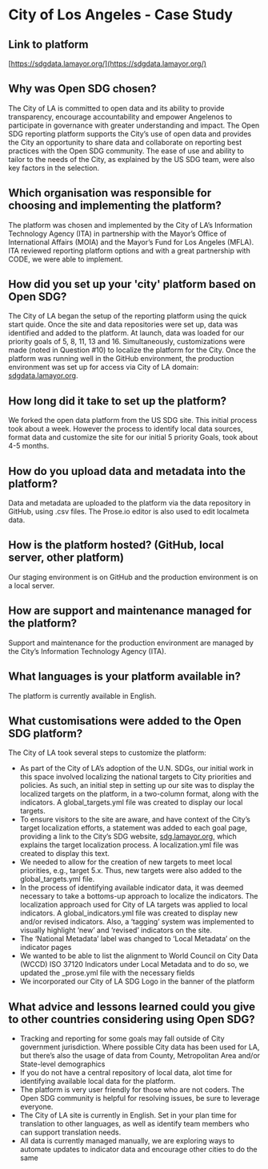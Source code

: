 <h1>City of Los Angeles - Case Study</h1>

## Link to platform

[https://sdgdata.lamayor.org/](https://sdgdata.lamayor.org/)

## Why was Open SDG chosen?

The City of LA is committed to open data and its ability to provide transparency, encourage accountability and empower Angelenos to participate in governance with greater understanding and impact.  The Open SDG reporting platform supports the City’s use of open data and provides the City an opportunity to share data and collaborate on reporting best practices with the Open SDG community.  The ease of use and ability to tailor to the needs of the City, as explained by the US SDG team, were also key factors in the selection.

## Which organisation was responsible for choosing and implementing the platform?

The platform was chosen and implemented by the City of LA’s Information Technology Agency (ITA) in partnership with the Mayor’s Office of International Affairs (MOIA) and the Mayor’s Fund for Los Angeles (MFLA).  ITA reviewed reporting platform options and with a great partnership with CODE, we were able to implement.

## How did you set up your 'city' platform based on Open SDG?

The City of LA began the setup of the reporting platform using the quick start quide.  Once the site and data repositories were set up, data was identified and added to the platform.  At launch, data was loaded for our priority goals of 5, 8, 11, 13 and 16.  Simultaneously, customizations were made (noted in Question #10) to localize the platform for the City. Once the platform was running well in the GitHub environment, the production environment was set up for access via City of LA domain: [sdgdata.lamayor.org](https://sdgdata.lamayor.org/).  

## How long did it take to set up the platform?

We forked the open data platform from the US SDG site.  This initial process took about a week.  However the process to identify local data sources, format data and customize the site for our initial 5 priority Goals, took about 4-5 months.

## How do you upload data and metadata into the platform?

Data and metadata are uploaded to the platform via the data repository in GitHub, using .csv files.  The Prose.io editor is also used to edit localmeta data.

## How is the platform hosted? (GitHub, local server, other platform)

Our staging environment is on GitHub and the production environment is on a local server.

## How are support and maintenance managed for the platform?

Support and maintenance for the production environment are managed by the City’s Information Technology Agency (ITA).

## What languages is your platform available in?

The platform is currently available in English.

## What customisations were added to the Open SDG platform?

The City of LA took several steps to customize the platform:
* As part of the City of LA’s adoption of the U.N. SDGs, our initial work in this space involved localizing the national targets to City priorities and policies.  As such, an initial step in setting up our site was to display the localized targets on the platform, in a two-column format, along with the indicators.  A global_targets.yml file was created  to display our local targets.
* To ensure visitors to the site are aware, and have context of the City’s target localization efforts, a statement was added to each goal page, providing a link to the City’s SDG website, [sdg.lamayor.org](https://sdg.lamayor.org/), which explains the target localization process.  A localization.yml file was created to display this text.
* We needed to allow for the creation of new targets to meet local priorities, e.g., target 5.x.  Thus, new targets were also added to the global_targets.yml file. 
* In the process of identifying available indicator data, it was deemed necessary to take a bottoms-up approach to localize the indicators.  The  localization approach used for City of LA targets was applied to local indicators.  A global_indicators.yml file was created to display new and/or revised indicators.  Also, a  ‘tagging’ system was implemented to visually highlight ‘new’ and ‘revised’  indicators on the site.
* The ‘National Metadata’ label was changed to ‘Local Metadata’ on the indicator pages
* We wanted to be able to list the alignment to World Council on City Data (WCCD) ISO 37120 Indicators under Local Metadata and to do so, we updated the  _prose.yml file with the necessary fields
* We incorporated our City of LA SDG Logo in the banner of the platform

## What advice and lessons learned could you give to other countries considering using Open SDG?

* Tracking and reporting for some goals may fall outside of City government jurisdiction.  Where possible City data has been used for LA, but there’s also the usage of data from County, Metropolitan Area and/or State-level demographics
* If you do not have a central repository of local data, alot time for identifying available local data for the platform.
* The platform is very user friendly for those who are not coders.  The Open SDG community is helpful for resolving issues, be sure to leverage everyone.
* The City of LA site is currently in English. Set in your plan time for translation to other languages, as well as identify team members who can support translation needs.
* All data is currently managed manually, we are exploring ways to automate updates to indicator data and encourage other cities to do the same

